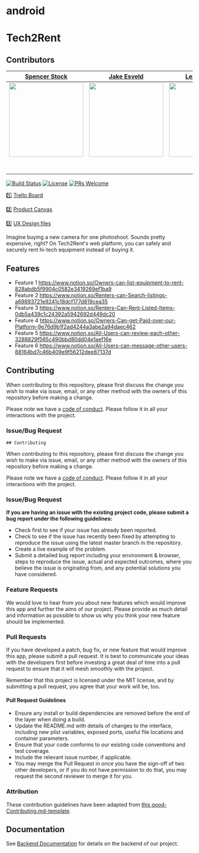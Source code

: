 # android

#  Tech2Rent

##  Contributors


| [Spencer Stock](https://github.com/spencerstock) | [Jake Esveld](https://github.com/JakeEsveldDevelopment) | [Lennox Prince](https://github.com/Jrprince13) |
| :------------------------------------: | :---------------------------------: | :-----------------------------------: |
| [<img src="https://avatars2.githubusercontent.com/u/46308524?s=400&v=4" width = "200" />](https://github.com/) | [<img src="https://avatars1.githubusercontent.com/u/44327370?s=400&v=4" width = "200" />](https://github.com/) | [<img src="https://avatars1.githubusercontent.com/u/51140053?s=400&v=4" width = "200" />](https://github.com/) |
|                 [<img src="https://github.com/favicon.ico" width="15"> ](https://github.com/spencerstock)                 |                  [<img src="https://github.com/favicon.ico" width="15"> ](https://github.com/JakeEsveldDevelopment)                 |                 [<img src="https://github.com/favicon.ico" width="15"> ](https://github.com/Jrprince13)                 |
| [ <img src="https://static.licdn.com/sc/h/al2o9zrvru7aqj8e1x2rzsrca" width="15"> ](https://www.linkedin.com/in/spencer-stock) | [ <img src="https://static.licdn.com/sc/h/al2o9zrvru7aqj8e1x2rzsrca" width="15"> ](https://www.linkedin.com/in/jake-esveld-9b0506158/) | [ <img src="https://static.licdn.com/sc/h/al2o9zrvru7aqj8e1x2rzsrca" width="15"> ](https://www.linkedin.com/in/lennox-prince-jr-3241a43a/) |




[![Build Status][travis-image]][travis-url]
[![License][license-image]][license-url]
[![PRs Welcome](https://img.shields.io/badge/PRs-welcome-brightgreen.svg?style=flat-square)](http://makeapullrequest.com)




1️⃣ [Trello Board](https://trello.com/b/td7jqlMg/labs-14-tech2rent)

2️⃣ [Product Canvas](https://www.notion.so/Tech2Rent-fe7c1d9468e9478e9926f6d1e264fd58#3c3bd675fff6495da7dde3cf5c066583)

3️⃣ [UX Design files](https://projects.invisionapp.com/share/3CSZCY0FRQT#/screens/373884994)


Imagine buying a new camera for one photoshoot. Sounds pretty expensive, right? On Tech2Rent's web platform, you can safely and securely rent hi-tech equipment instead of buying it.

##  Features

-    Feature 1
https://www.notion.so/Owners-can-list-equipment-to-rent-828abdb5f9904c0582e3419269ef1ba9
-    Feature 2
https://www.notion.so/Renters-can-Search-listings-a69893721e9241c18dcf177d819cea35
-    Feature 3
https://www.notion.so/Renters-Can-Rent-Listed-Items-0db5a439c1c24392a5942692d449dc20
-    Feature 4
https://www.notion.so/Owners-Can-get-Paid-over-our-Platform-9e76d9b1f2ad4244a3abe2a94daec462
-    Feature 5
https://www.notion.so/All-Users-can-review-each-other-3288829f565c490bbd80dd04e1aef16e
-    Feature 6
https://www.notion.so/All-Users-can-message-other-users-88164bd7c46b409e9f56212dee87137d



## Contributing

When contributing to this repository, please first discuss the change you wish to make via issue, email, or any other method with the owners of this repository before making a change.

Please note we have a [code of conduct](./CODE_OF_CONDUCT.md). Please follow it in all your interactions with the project.

### Issue/Bug Request

    ## Contributing

When contributing to this repository, please first discuss the change you wish to make via issue, email, or any other method with the owners of this repository before making a change.

Please note we have a [code of conduct](./CODE_OF_CONDUCT.md). Please follow it in all your interactions with the project.

### Issue/Bug Request

 **If you are having an issue with the existing project code, please submit a bug report under the following guidelines:**
 - Check first to see if your issue has already been reported.
 - Check to see if the issue has recently been fixed by attempting to reproduce the issue using the latest master branch in the repository.
 - Create a live example of the problem.
 - Submit a detailed bug report including your environment & browser, steps to reproduce the issue, actual and expected outcomes,  where you believe the issue is originating from, and any potential solutions you have considered.

### Feature Requests

We would love to hear from you about new features which would improve this app and further the aims of our project. Please provide as much detail and information as possible to show us why you think your new feature should be implemented.

### Pull Requests

If you have developed a patch, bug fix, or new feature that would improve this app, please submit a pull request. It is best to communicate your ideas with the developers first before investing a great deal of time into a pull request to ensure that it will mesh smoothly with the project.

Remember that this project is licensed under the MIT license, and by submitting a pull request, you agree that your work will be, too.

#### Pull Request Guidelines

- Ensure any install or build dependencies are removed before the end of the layer when doing a build.
- Update the README.md with details of changes to the interface, including new plist variables, exposed ports, useful file locations and container parameters.
- Ensure that your code conforms to our existing code conventions and test coverage.
- Include the relevant issue number, if applicable.
- You may merge the Pull Request in once you have the sign-off of two other developers, or if you do not have permission to do that, you may request the second reviewer to merge it for you.

### Attribution

These contribution guidelines have been adapted from [this good-Contributing.md-template](https://gist.github.com/PurpleBooth/b24679402957c63ec426).

## Documentation

See [Backend Documentation](https://github.com/labs14-tech2rent/backend) for details on the backend of our project.


[swift-image]: https://img.shields.io/badge/swift-3.0-orange.svg
[swift-url]: https://swift.org/
[license-image]: https://img.shields.io/badge/License-MIT-blue.svg
[license-url]: LICENSE
[travis-image]: https://img.shields.io/travis/dbader/node-datadog-metrics/master.svg?style=flat-square
[travis-url]: https://travis-ci.org/dbader/node-datadog-metrics
[codebeat-image]: https://codebeat.co/badges/c19b47ea-2f9d-45df-8458-b2d952fe9dad
[codebeat-url]: https://codebeat.co/projects/github-com-vsouza-awesomeios-com
